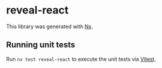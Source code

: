 # reveal-react

This library was generated with [Nx](https://nx.dev).

## Running unit tests

Run `nx test reveal-react` to execute the unit tests via [Vitest](https://vitest.dev/).
